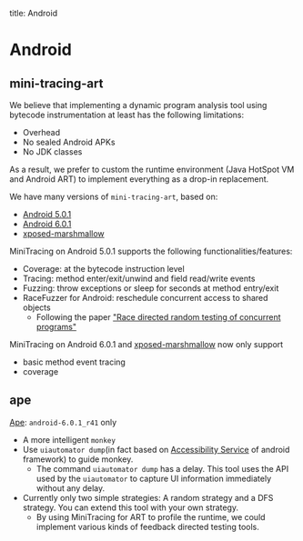 title: Android


# Android




## mini-tracing-art


We believe that implementing a dynamic program analysis tool using bytecode instrumentation
at least has the following limitations:

* Overhead
* No sealed Android APKs
* No JDK classes

As a result, we prefer to custom the runtime environment (Java HotSpot VM and Android ART)
to implement everything as a drop-in replacement.


We have many versions of `mini-tracing-art`,
based on:

* [Android 5.0.1](https://bitbucket.org/txgu/mini-tracing-art5)
* [Android 6.0.1](https://bitbucket.org/txgu/mini-tracing-art6)
* [xposed-marshmallow](https://bitbucket.org/txgu/xposed-minitrace-art6)

MiniTracing on Android 5.0.1 supports the following functionalities/features:

* Coverage: at the bytecode instruction level
* Tracing: method enter/exit/unwind and field read/write events
* Fuzzing: throw exceptions or sleep for seconds at method entry/exit
* RaceFuzzer for Android: reschedule concurrent access to shared objects
    * Following the paper ["Race directed random testing of concurrent programs"](http://dl.acm.org/citation.cfm?id=1375584)


MiniTracing on Android 6.0.1 and [xposed-marshmallow](https://github.com/rovo89/android_art) now only support

* basic method event tracing
* coverage


## ape

[Ape](https://bitbucket.org/txgu/ape): `android-6.0.1_r41` only

* A more intelligent `monkey`
* Use  `uiautomator dump`(in fact based on [Accessibility Service](https://developer.android.com/reference/android/accessibilityservice/AccessibilityService.html) of android framework) to guide monkey.
    * The command `uiautomator dump` has a delay.
      This tool uses the API used by the `uiautomator` to capture UI information immediately without any delay.
* Currently only two simple strategies: A random strategy and a DFS strategy. You can extend this tool with your own strategy.
    * By using MiniTracing for ART to profile the runtime, we could implement various kinds of feedback directed testing tools.




